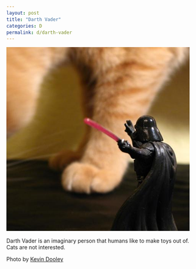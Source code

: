 ```yaml
---
layout: post
title: "Darth Vader"
categories: D
permalink: d/darth-vader
---
```


<img src="/images/d/darthvader.jpg">

Darth Vader is an imaginary person that humans like to make toys out of. Cats are not interested.

Photo by <a href="http://www.flickr.com/photos/pagedooley/2172001078/">Kevin Dooley</a>